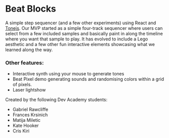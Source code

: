 # Beat Blocks

A simple step sequencer (and a few other experiments) using React and [Tonejs](https://tonejs.github.io). Our MVP started as a simple four-track sequencer where users can select from a few included samples and basically paint in along the timeline where you want that sample to play. It has evolved to include a Lego aesthetic and a few other fun interactive elements showcasing what we learned along the way.

### Other features:
- Interactive synth using your mouse to generate tones
- Beat Pixel demo generating sounds and randomising colors within a grid of pixels.
- Laser lightshow

 Created by the following Dev Academy students:
- Gabriel Rawcliffe
- Frances Krsinich
- Matija Miletic
- Kate Hooker
- Cris Kiri
